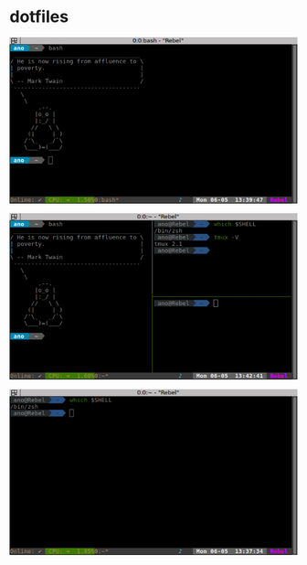 # dotfiles

![bash term](screenshots/bash-term "Bash")


![tmux term](screenshots/tmux-term "Tmux")


![zsh term](screenshots/zsh-term "Zsh")
